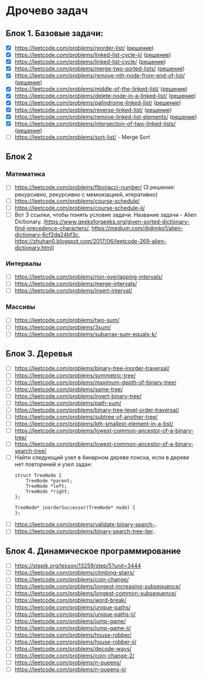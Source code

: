 # Дрочево задач

## Блок 1. Базовые задачи:

- [x] https://leetcode.com/problems/reorder-list/ ([решение](solutions/reorder-list.md))
- [x] https://leetcode.com/problems/linked-list-cycle-ii/ ([решение](solutions/linked-list-cycle-ii.md))
- [x] https://leetcode.com/problems/linked-list-cycle/ ([решение](solutions/linked-list-cycle.md))
- [x] https://leetcode.com/problems/merge-two-sorted-lists/ ([решение](solutions/merge-two-sorted-lists.md))
- [x] https://leetcode.com/problems/remove-nth-node-from-end-of-list/ ([решение](solutions/remove-nth-node-from-end-of-list.md))
- [x] https://leetcode.com/problems/middle-of-the-linked-list/ ([решение](solutions/middle-of-the-linked-list.md))
- [x] https://leetcode.com/problems/delete-node-in-a-linked-list/ ([решение](solutions/delete-node-in-a-linked-list.md))
- [x] https://leetcode.com/problems/palindrome-linked-list/ ([решение](solutions/palindrome-linked-list.md))
- [x] https://leetcode.com/problems/reverse-linked-list/ ([решение](solutions/reverse-linked-list.md))
- [x] https://leetcode.com/problems/remove-linked-list-elements/ ([решение](solutions/remove-linked-list-elements.md))
- [x] https://leetcode.com/problems/intersection-of-two-linked-lists/ ([решение](solutions/intersection-of-two-linked-lists.md))
- [ ] https://leetcode.com/problems/sort-list/ - Merge Sort

## Блок 2
### Математика
- [ ] https://leetcode.com/problems/fibonacci-number/ (3 решения: рекурсивно, рекурсивно с мемоизацией, итеративно)
- [ ] https://leetcode.com/problems/course-schedule/
- [ ] https://leetcode.com/problems/course-schedule-ii/
- [ ] Вот 3 ссылки, чтобы понять условие задачи. Название задачи - Alien Dictionary.
    (https://www.geeksforgeeks.org/given-sorted-dictionary-find-precedence-characters/, https://medium.com/@dimko1/alien-dictionary-6cf2da24bf3c, https://zhuhan0.blogspot.com/2017/06/leetcode-269-alien-dictionary.html)

### Интервалы
- [ ] https://leetcode.com/problems/non-overlapping-intervals/
- [ ] https://leetcode.com/problems/merge-intervals/
- [ ] https://leetcode.com/problems/insert-interval/

### Массивы
- [ ] https://leetcode.com/problems/two-sum/
- [ ] https://leetcode.com/problems/3sum/
- [ ] https://leetcode.com/problems/subarray-sum-equals-k/ 

## Блок 3. Деревья
- [ ] https://leetcode.com/problems/binary-tree-inorder-traversal/
- [ ] https://leetcode.com/problems/symmetric-tree/
- [ ] https://leetcode.com/problems/maximum-depth-of-binary-tree/
- [ ] https://leetcode.com/problems/same-tree/
- [ ] https://leetcode.com/problems/invert-binary-tree/
- [ ] https://leetcode.com/problems/path-sum/
- [ ] https://leetcode.com/problems/binary-tree-level-order-traversal/
- [ ] https://leetcode.com/problems/subtree-of-another-tree/
- [ ] https://leetcode.com/problems/kth-smallest-element-in-a-bst/
- [ ] https://leetcode.com/problems/lowest-common-ancestor-of-a-binary-tree/
- [ ] https://leetcode.com/problems/lowest-common-ancestor-of-a-binary-search-tree/
- [ ] Найти следующий узел в бинарном дереве поиска, если в дереве нет повторений и узел задан:
    ```
    struct TreeNode {
        TreeNode *parent;
        TreeNode *left;
        TreeNode *right;
    };
    
    TreeNode* inorderSuccessor(TreeNode* node) {
    };
    ```
- [ ] https://leetcode.com/problems/validate-binary-search-..
- [ ] https://leetcode.com/problems/binary-search-tree-iter.. 

## Блок 4. Динамическое программирование
- [ ] https://stepik.org/lesson/13259/step/5?unit=3444
- [ ] https://leetcode.com/problems/climbing-stairs/
- [ ] https://leetcode.com/problems/coin-change/
- [ ] https://leetcode.com/problems/longest-increasing-subsequence/
- [ ] https://leetcode.com/problems/longest-common-subsequence/
- [ ] https://leetcode.com/problems/word-break/
- [ ] https://leetcode.com/problems/unique-paths/
- [ ] https://leetcode.com/problems/unique-paths-ii/
- [ ] https://leetcode.com/problems/jump-game/
- [ ] https://leetcode.com/problems/jump-game-ii/
- [ ] https://leetcode.com/problems/house-robber/
- [ ] https://leetcode.com/problems/house-robber-ii/
- [ ] https://leetcode.com/problems/decode-ways/
- [ ] https://leetcode.com/problems/coin-change-2/
- [ ] https://leetcode.com/problems/n-queens/
- [ ] https://leetcode.com/problems/n-queens-ii/